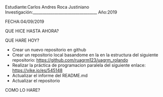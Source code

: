 Estudiante:Carlos Andres Roca Justiniano Investigación:_________________________________ Año:2019

FECHA:04/09/2019

QUE HICE HASTA AHORA?

QUE HARE HOY?
- Crear un nuevo repositorio en github
- Crear un repositorio local basandome en la en la estructura del siguiente repositorio: https://github.com/ruagrm123/uagrm_rolando
- Realizar la práctica de programacion paralela del siguiente enlace: https://vike.io/es/545148
- Actualizar el informe del README.md
- Actualizar el repositorio

COMO LO HARE?
